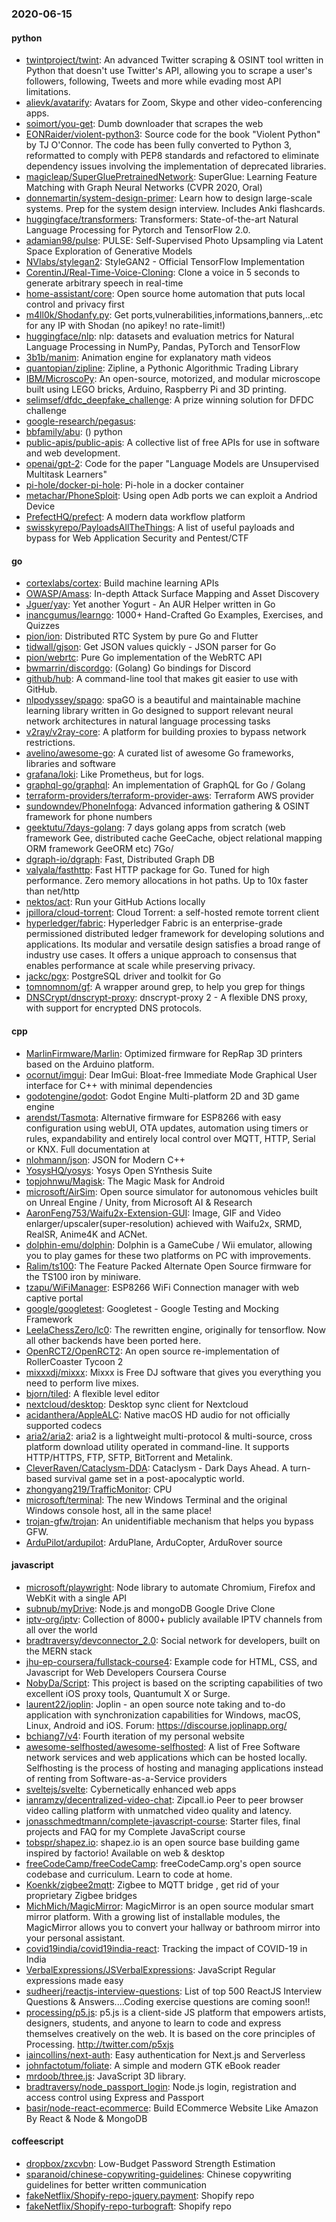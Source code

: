 ### 2020-06-15

#### python
* [twintproject/twint](https://github.com/twintproject/twint): An advanced Twitter scraping & OSINT tool written in Python that doesn't use Twitter's API, allowing you to scrape a user's followers, following, Tweets and more while evading most API limitations.
* [alievk/avatarify](https://github.com/alievk/avatarify): Avatars for Zoom, Skype and other video-conferencing apps.
* [soimort/you-get](https://github.com/soimort/you-get):  Dumb downloader that scrapes the web
* [EONRaider/violent-python3](https://github.com/EONRaider/violent-python3): Source code for the book "Violent Python" by TJ O'Connor. The code has been fully converted to Python 3, reformatted to comply with PEP8 standards and refactored to eliminate dependency issues involving the implementation of deprecated libraries.
* [magicleap/SuperGluePretrainedNetwork](https://github.com/magicleap/SuperGluePretrainedNetwork): SuperGlue: Learning Feature Matching with Graph Neural Networks (CVPR 2020, Oral)
* [donnemartin/system-design-primer](https://github.com/donnemartin/system-design-primer): Learn how to design large-scale systems. Prep for the system design interview. Includes Anki flashcards.
* [huggingface/transformers](https://github.com/huggingface/transformers): Transformers: State-of-the-art Natural Language Processing for Pytorch and TensorFlow 2.0.
* [adamian98/pulse](https://github.com/adamian98/pulse): PULSE: Self-Supervised Photo Upsampling via Latent Space Exploration of Generative Models
* [NVlabs/stylegan2](https://github.com/NVlabs/stylegan2): StyleGAN2 - Official TensorFlow Implementation
* [CorentinJ/Real-Time-Voice-Cloning](https://github.com/CorentinJ/Real-Time-Voice-Cloning): Clone a voice in 5 seconds to generate arbitrary speech in real-time
* [home-assistant/core](https://github.com/home-assistant/core):  Open source home automation that puts local control and privacy first
* [m4ll0k/Shodanfy.py](https://github.com/m4ll0k/Shodanfy.py): Get ports,vulnerabilities,informations,banners,..etc for any IP with Shodan (no apikey! no rate-limit!)
* [huggingface/nlp](https://github.com/huggingface/nlp):  nlp: datasets and evaluation metrics for Natural Language Processing in NumPy, Pandas, PyTorch and TensorFlow
* [3b1b/manim](https://github.com/3b1b/manim): Animation engine for explanatory math videos
* [quantopian/zipline](https://github.com/quantopian/zipline): Zipline, a Pythonic Algorithmic Trading Library
* [IBM/MicroscoPy](https://github.com/IBM/MicroscoPy): An open-source, motorized, and modular microscope built using LEGO bricks, Arduino, Raspberry Pi and 3D printing.
* [selimsef/dfdc_deepfake_challenge](https://github.com/selimsef/dfdc_deepfake_challenge): A prize winning solution for DFDC challenge
* [google-research/pegasus](https://github.com/google-research/pegasus): 
* [bbfamily/abu](https://github.com/bbfamily/abu): () python
* [public-apis/public-apis](https://github.com/public-apis/public-apis): A collective list of free APIs for use in software and web development.
* [openai/gpt-2](https://github.com/openai/gpt-2): Code for the paper "Language Models are Unsupervised Multitask Learners"
* [pi-hole/docker-pi-hole](https://github.com/pi-hole/docker-pi-hole): Pi-hole in a docker container
* [metachar/PhoneSploit](https://github.com/metachar/PhoneSploit): Using open Adb ports we can exploit a Andriod Device
* [PrefectHQ/prefect](https://github.com/PrefectHQ/prefect): A modern data workflow platform
* [swisskyrepo/PayloadsAllTheThings](https://github.com/swisskyrepo/PayloadsAllTheThings): A list of useful payloads and bypass for Web Application Security and Pentest/CTF

#### go
* [cortexlabs/cortex](https://github.com/cortexlabs/cortex): Build machine learning APIs
* [OWASP/Amass](https://github.com/OWASP/Amass): In-depth Attack Surface Mapping and Asset Discovery
* [Jguer/yay](https://github.com/Jguer/yay): Yet another Yogurt - An AUR Helper written in Go
* [inancgumus/learngo](https://github.com/inancgumus/learngo): 1000+ Hand-Crafted Go Examples, Exercises, and Quizzes
* [pion/ion](https://github.com/pion/ion): Distributed RTC System by pure Go and Flutter
* [tidwall/gjson](https://github.com/tidwall/gjson): Get JSON values quickly - JSON parser for Go
* [pion/webrtc](https://github.com/pion/webrtc): Pure Go implementation of the WebRTC API
* [bwmarrin/discordgo](https://github.com/bwmarrin/discordgo): (Golang) Go bindings for Discord
* [github/hub](https://github.com/github/hub): A command-line tool that makes git easier to use with GitHub.
* [nlpodyssey/spago](https://github.com/nlpodyssey/spago): spaGO is a beautiful and maintainable machine learning library written in Go designed to support relevant neural network architectures in natural language processing tasks
* [v2ray/v2ray-core](https://github.com/v2ray/v2ray-core): A platform for building proxies to bypass network restrictions.
* [avelino/awesome-go](https://github.com/avelino/awesome-go): A curated list of awesome Go frameworks, libraries and software
* [grafana/loki](https://github.com/grafana/loki): Like Prometheus, but for logs.
* [graphql-go/graphql](https://github.com/graphql-go/graphql): An implementation of GraphQL for Go / Golang
* [terraform-providers/terraform-provider-aws](https://github.com/terraform-providers/terraform-provider-aws): Terraform AWS provider
* [sundowndev/PhoneInfoga](https://github.com/sundowndev/PhoneInfoga): Advanced information gathering & OSINT framework for phone numbers
* [geektutu/7days-golang](https://github.com/geektutu/7days-golang): 7 days golang apps from scratch (web framework Gee, distributed cache GeeCache, object relational mapping ORM framework GeeORM etc) 7Go/
* [dgraph-io/dgraph](https://github.com/dgraph-io/dgraph): Fast, Distributed Graph DB
* [valyala/fasthttp](https://github.com/valyala/fasthttp): Fast HTTP package for Go. Tuned for high performance. Zero memory allocations in hot paths. Up to 10x faster than net/http
* [nektos/act](https://github.com/nektos/act): Run your GitHub Actions locally 
* [jpillora/cloud-torrent](https://github.com/jpillora/cloud-torrent): Cloud Torrent: a self-hosted remote torrent client
* [hyperledger/fabric](https://github.com/hyperledger/fabric): Hyperledger Fabric is an enterprise-grade permissioned distributed ledger framework for developing solutions and applications. Its modular and versatile design satisfies a broad range of industry use cases. It offers a unique approach to consensus that enables performance at scale while preserving privacy.
* [jackc/pgx](https://github.com/jackc/pgx): PostgreSQL driver and toolkit for Go
* [tomnomnom/gf](https://github.com/tomnomnom/gf): A wrapper around grep, to help you grep for things
* [DNSCrypt/dnscrypt-proxy](https://github.com/DNSCrypt/dnscrypt-proxy): dnscrypt-proxy 2 - A flexible DNS proxy, with support for encrypted DNS protocols.

#### cpp
* [MarlinFirmware/Marlin](https://github.com/MarlinFirmware/Marlin): Optimized firmware for RepRap 3D printers based on the Arduino platform.
* [ocornut/imgui](https://github.com/ocornut/imgui): Dear ImGui: Bloat-free Immediate Mode Graphical User interface for C++ with minimal dependencies
* [godotengine/godot](https://github.com/godotengine/godot): Godot Engine  Multi-platform 2D and 3D game engine
* [arendst/Tasmota](https://github.com/arendst/Tasmota): Alternative firmware for ESP8266 with easy configuration using webUI, OTA updates, automation using timers or rules, expandability and entirely local control over MQTT, HTTP, Serial or KNX. Full documentation at
* [nlohmann/json](https://github.com/nlohmann/json): JSON for Modern C++
* [YosysHQ/yosys](https://github.com/YosysHQ/yosys): Yosys Open SYnthesis Suite
* [topjohnwu/Magisk](https://github.com/topjohnwu/Magisk): The Magic Mask for Android
* [microsoft/AirSim](https://github.com/microsoft/AirSim): Open source simulator for autonomous vehicles built on Unreal Engine / Unity, from Microsoft AI & Research
* [AaronFeng753/Waifu2x-Extension-GUI](https://github.com/AaronFeng753/Waifu2x-Extension-GUI): Image, GIF and Video enlarger/upscaler(super-resolution) achieved with Waifu2x, SRMD, RealSR, Anime4K and ACNet.
* [dolphin-emu/dolphin](https://github.com/dolphin-emu/dolphin): Dolphin is a GameCube / Wii emulator, allowing you to play games for these two platforms on PC with improvements.
* [Ralim/ts100](https://github.com/Ralim/ts100): The Feature Packed Alternate Open Source firmware for the TS100 iron by miniware.
* [tzapu/WiFiManager](https://github.com/tzapu/WiFiManager): ESP8266 WiFi Connection manager with web captive portal
* [google/googletest](https://github.com/google/googletest): Googletest - Google Testing and Mocking Framework
* [LeelaChessZero/lc0](https://github.com/LeelaChessZero/lc0): The rewritten engine, originally for tensorflow. Now all other backends have been ported here.
* [OpenRCT2/OpenRCT2](https://github.com/OpenRCT2/OpenRCT2): An open source re-implementation of RollerCoaster Tycoon 2 
* [mixxxdj/mixxx](https://github.com/mixxxdj/mixxx): Mixxx is Free DJ software that gives you everything you need to perform live mixes.
* [bjorn/tiled](https://github.com/bjorn/tiled): A flexible level editor
* [nextcloud/desktop](https://github.com/nextcloud/desktop):  Desktop sync client for Nextcloud
* [acidanthera/AppleALC](https://github.com/acidanthera/AppleALC): Native macOS HD audio for not officially supported codecs
* [aria2/aria2](https://github.com/aria2/aria2): aria2 is a lightweight multi-protocol & multi-source, cross platform download utility operated in command-line. It supports HTTP/HTTPS, FTP, SFTP, BitTorrent and Metalink.
* [CleverRaven/Cataclysm-DDA](https://github.com/CleverRaven/Cataclysm-DDA): Cataclysm - Dark Days Ahead. A turn-based survival game set in a post-apocalyptic world.
* [zhongyang219/TrafficMonitor](https://github.com/zhongyang219/TrafficMonitor): CPU
* [microsoft/terminal](https://github.com/microsoft/terminal): The new Windows Terminal and the original Windows console host, all in the same place!
* [trojan-gfw/trojan](https://github.com/trojan-gfw/trojan): An unidentifiable mechanism that helps you bypass GFW.
* [ArduPilot/ardupilot](https://github.com/ArduPilot/ardupilot): ArduPlane, ArduCopter, ArduRover source

#### javascript
* [microsoft/playwright](https://github.com/microsoft/playwright): Node library to automate Chromium, Firefox and WebKit with a single API
* [subnub/myDrive](https://github.com/subnub/myDrive): Node.js and mongoDB Google Drive Clone
* [iptv-org/iptv](https://github.com/iptv-org/iptv): Collection of 8000+ publicly available IPTV channels from all over the world
* [bradtraversy/devconnector_2.0](https://github.com/bradtraversy/devconnector_2.0): Social network for developers, built on the MERN stack
* [jhu-ep-coursera/fullstack-course4](https://github.com/jhu-ep-coursera/fullstack-course4): Example code for HTML, CSS, and Javascript for Web Developers Coursera Course
* [NobyDa/Script](https://github.com/NobyDa/Script): This project is based on the scripting capabilities of two excellent iOS proxy tools, Quantumult X or Surge.
* [laurent22/joplin](https://github.com/laurent22/joplin): Joplin - an open source note taking and to-do application with synchronization capabilities for Windows, macOS, Linux, Android and iOS. Forum: https://discourse.joplinapp.org/
* [bchiang7/v4](https://github.com/bchiang7/v4): Fourth iteration of my personal website
* [awesome-selfhosted/awesome-selfhosted](https://github.com/awesome-selfhosted/awesome-selfhosted): A list of Free Software network services and web applications which can be hosted locally. Selfhosting is the process of hosting and managing applications instead of renting from Software-as-a-Service providers
* [sveltejs/svelte](https://github.com/sveltejs/svelte): Cybernetically enhanced web apps
* [ianramzy/decentralized-video-chat](https://github.com/ianramzy/decentralized-video-chat):  Zipcall.io  Peer to peer browser video calling platform with unmatched video quality and latency.
* [jonasschmedtmann/complete-javascript-course](https://github.com/jonasschmedtmann/complete-javascript-course): Starter files, final projects and FAQ for my Complete JavaScript course
* [tobspr/shapez.io](https://github.com/tobspr/shapez.io): shapez.io is an open source base building game inspired by factorio! Available on web & desktop
* [freeCodeCamp/freeCodeCamp](https://github.com/freeCodeCamp/freeCodeCamp): freeCodeCamp.org's open source codebase and curriculum. Learn to code at home.
* [Koenkk/zigbee2mqtt](https://github.com/Koenkk/zigbee2mqtt): Zigbee  to MQTT bridge , get rid of your proprietary Zigbee bridges 
* [MichMich/MagicMirror](https://github.com/MichMich/MagicMirror): MagicMirror is an open source modular smart mirror platform. With a growing list of installable modules, the MagicMirror allows you to convert your hallway or bathroom mirror into your personal assistant.
* [covid19india/covid19india-react](https://github.com/covid19india/covid19india-react): Tracking the impact of COVID-19 in India
* [VerbalExpressions/JSVerbalExpressions](https://github.com/VerbalExpressions/JSVerbalExpressions): JavaScript Regular expressions made easy
* [sudheerj/reactjs-interview-questions](https://github.com/sudheerj/reactjs-interview-questions): List of top 500 ReactJS Interview Questions & Answers....Coding exercise questions are coming soon!!
* [processing/p5.js](https://github.com/processing/p5.js): p5.js is a client-side JS platform that empowers artists, designers, students, and anyone to learn to code and express themselves creatively on the web. It is based on the core principles of Processing. http://twitter.com/p5xjs 
* [iaincollins/next-auth](https://github.com/iaincollins/next-auth): Easy authentication for Next.js and Serverless
* [johnfactotum/foliate](https://github.com/johnfactotum/foliate): A simple and modern GTK eBook reader
* [mrdoob/three.js](https://github.com/mrdoob/three.js): JavaScript 3D library.
* [bradtraversy/node_passport_login](https://github.com/bradtraversy/node_passport_login): Node.js login, registration and access control using Express and Passport
* [basir/node-react-ecommerce](https://github.com/basir/node-react-ecommerce): Build ECommerce Website Like Amazon By React & Node & MongoDB

#### coffeescript
* [dropbox/zxcvbn](https://github.com/dropbox/zxcvbn): Low-Budget Password Strength Estimation
* [sparanoid/chinese-copywriting-guidelines](https://github.com/sparanoid/chinese-copywriting-guidelines): Chinese copywriting guidelines for better written communication
* [fakeNetflix/Shopify-repo-jquery.payment](https://github.com/fakeNetflix/Shopify-repo-jquery.payment): Shopify repo
* [fakeNetflix/Shopify-repo-turbograft](https://github.com/fakeNetflix/Shopify-repo-turbograft): Shopify repo
